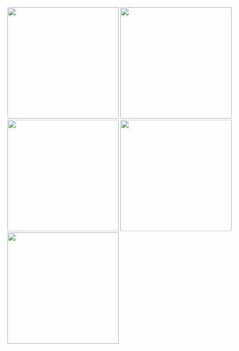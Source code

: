 <img src ="https://github.com/Henijariwala/browser_app/assets/160698403/788420b3-723f-40cc-999a-4141d17a6eb9" width="250">
<img src ="https://github.com/Henijariwala/browser_app/assets/160698403/43b62dc2-8385-4b60-a328-e091be9967de" width="250">
<img src ="https://github.com/Henijariwala/browser_app/assets/160698403/bd4bf583-e5a2-4960-90be-bb07c16664cf" width="250">
<img src ="https://github.com/Henijariwala/browser_app/assets/160698403/b0700ac9-8339-40b2-b563-9de996361600" width="250">
<img src ="https://github.com/Henijariwala/browser_app/assets/160698403/4c7f0a81-16d8-420b-bb40-6a683a487da8" width="250">




